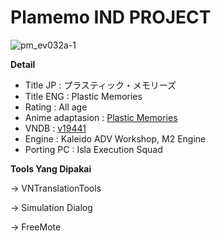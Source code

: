 # Plamemo IND PROJECT


![pm_ev032a-1](https://github.com/Walkedharmony/Plamemo/assets/157404664/ef301e2e-b5fc-4495-87d4-de0a959b344c)

**Detail**

- Title JP : プラスティック・メモリーズ
- Title ENG : Plastic Memories
- Rating : All age
- Anime adaptasion : [Plastic Memories](https://myanimelist.net/anime/27775/Plastic_Memories/)
- VNDB : [v19441](https://vndb.org/v19441)
- Engine : Kaleido ADV Workshop, M2 Engine
- Porting PC : Isla Execution Squad

**Tools Yang Dipakai**

-> VNTranslationTools

-> Simulation Dialog 

-> FreeMote

